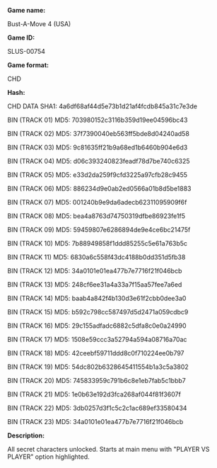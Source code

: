 **Game name:**

Bust-A-Move 4 (USA)

**Game ID:**

SLUS-00754

**Game format:**

CHD

**Hash:**

CHD DATA SHA1: 4a6df68af44d5e73b1d21af4fcdb845a31c7e3de

BIN (TRACK 01) MD5: 703980152c3116b359d19ee04596bc43

BIN (TRACK 02) MD5: 37f7390040eb563ff5bde8d04240ad58

BIN (TRACK 03) MD5: 9c81635ff21b9a68ed1b6460b904e6d3

BIN (TRACK 04) MD5: d06c393240823feadf78d7be740c6325

BIN (TRACK 05) MD5: e33d2da259f9cfd3225a97cfb28c9455

BIN (TRACK 06) MD5: 886234d9e0ab2ed0566a01b8d5be1883

BIN (TRACK 07) MD5: 001240b9e9da6adecb62311095909f6f

BIN (TRACK 08) MD5: bea4a8763d74750319dfbe86923fe1f5

BIN (TRACK 09) MD5: 59459807e6286894de9e4ce6bc21475f

BIN (TRACK 10) MD5: 7b88949858f1ddd85255c5e61a763b5c

BIN (TRACK 11) MD5: 6830a6c558f43dc4188b0dd351d5fb38

BIN (TRACK 12) MD5: 34a0101e01ea477b7e7716f21f046bcb

BIN (TRACK 13) MD5: 248cf6ee31a4a33a7f15aa57fee7a6ed

BIN (TRACK 14) MD5: baab4a842f4b130d3e61f2cbb0dee3a0

BIN (TRACK 15) MD5: b592c798cc587497d5d2471a059cdbc9

BIN (TRACK 16) MD5: 29c155adfadc6882c5dfa8c0e0a24990

BIN (TRACK 17) MD5: 1508e59ccc3a52794a594a08716a70ac

BIN (TRACK 18) MD5: 42ceebf59711ddd8c0f710224ee0b797

BIN (TRACK 19) MD5: 54dc802b6328645411554b1a3c5a3802

BIN (TRACK 20) MD5: 745833959c791b6c8e1eb7fab5c1bbb7

BIN (TRACK 21) MD5: 1e0b63e192d3fca268af044f81f3607f

BIN (TRACK 22) MD5: 3db0257d3f1c5c2c1ac689ef33580434

BIN (TRACK 23) MD5: 34a0101e01ea477b7e7716f21f046bcb

**Description:**

All secret characters unlocked. Starts at main menu with "PLAYER VS PLAYER" option highlighted.